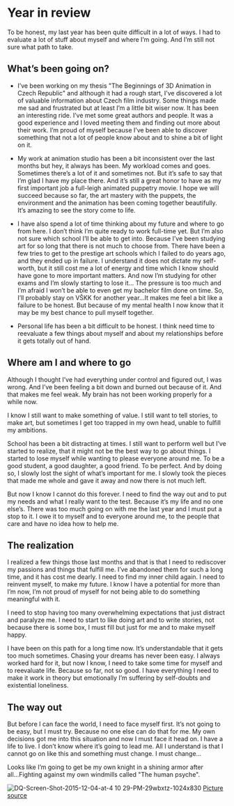 # Year in review 

To be honest, my last year has been quite difficult in a lot of ways. I had to evaluate a lot of stuff about myself and where I’m going. And I’m still not sure what path to take. 

## What’s been going on? 
- I’ve been working on my thesis "The Beginnings of 3D Animation in Czech Republic" and although it had a rough start, I’ve discovered a lot of valuable information about Czech film industry. Some things made me sad and frustrated but at least I’m a little bit wiser now. It has been an interesting ride. I’ve met some great authors and people. It was a good experience and I loved meeting them and finding out more about their work. I’m proud of myself because I’ve been able to discover something that not a lot of people know about and to shine a bit of light on it.
  
- My work at animation studio has been a bit inconsistent over the last months but hey, it always has been. My workload comes and goes. Sometimes there’s a lot of it and sometimes not. But it’s safe to say that I’m glad I have my place there. And it’s still a great honor to have as my first important job a full-leigh animated puppetry movie. I hope we will succeed because so far, the art mastery with the puppets, the environment and the animation has been coming together beautifully. It’s amazing to see the story come to life.
  
- I have also spend a lot of time thinking about my future and where to go from here. I don’t think I’m quite ready to work full-time yet. But I’m also not sure which school I’ll be able to get into. Because I’ve been studying art for so long that there is not much to choose from. There have been a few tries to get to the prestige art schools which I failed to do years ago, and they ended up in failure. I understand it does not dictate my self-worth, but it still cost me a lot of energy and time which I know should have gone to more important matters. And now I’m studying for other exams and I’m slowly starting to lose it… The pressure is too much and I’m afraid I won’t be able to even get my bachelor film done on time. So, I’ll probably stay on VŠKK for another year...It makes me feel a bit like a failure to be honest. But because of my mental health I now know that it may be my best chance to pull myself together.

- Personal life has been a bit difficult to be honest. I think need time to reevaluate a few things about myself and about my relationships before it gets totally out of hand. 

## Where am I and where to go

Although I thought I’ve had everything under control and figured out, I was wrong. And I’ve been feeling a bit down and burned out because of it. And that makes me feel weak. My brain has not been working properly for a while now. 

I know I still want to make something of value. I still want to tell stories, to make art, but sometimes I get too trapped in my own head, unable to fulfill my ambitions. 

School has been a bit distracting at times. I still want to perform well but I’ve started to realize, that it might not be the best way to go about things. I started to lose myself while wanting to please everyone around me. To be a good student, a good daughter, a good friend. To be perfect. And by doing so, I slowly lost the sight of what’s important for me. I slowly took the pieces that made me whole and gave it away and now there is not much left. 

But now I know I cannot do this forever. I need to find the way out and to put my needs and what I really want to the test. Because it’s my life and no one else’s. There was too much going on with me the last year and I must put a stop to it. I owe it to myself and to everyone around me, to the people that care and have no idea how to help me. 

## The realization 

I realized a few things those last months and that is that I need to rediscover my passions and things that fulfill me. I’ve abandoned them for such a long time, and it has cost me dearly. I need to find my inner child again. I need to reinvent myself, to make my future. I know I have a potential for more than I’m now, I’m not proud of myself for not being able to do something meaningful with it. 

I need to stop having too many overwhelming expectations that just distract and paralyze me. I need to start to like doing art and to write stories, not because there is some box, I must fill but just for me and to make myself happy. 

I have been on this path for a long time now. It’s understandable that it gets too much sometimes. Chasing your dreams has never been easy. I always worked hard for it, but now I know, I need to take some time for myself and to reevaluate life. Because so far, not so good. I have everything I need to make it work in theory but emotionally I’m suffering by self-doubts and existential loneliness. 

## The way out 

But before I can face the world, I need to face myself first. It’s not going to be easy, but I must try. Because no one else can do that for me. My own decisions got me into this situation and now I must face it head on. I have a life to live. I don’t know where it’s going to lead me. All I understand is that I cannot go on like this and something must change. I must change… 

Looks like I’m going to get be my own knight in a shining armor after all...Fighting against my own windmills called "The human psyche".


![DQ-Screen-Shot-2015-12-04-at-4 10 29-PM-29wbxtz-1024x830](https://github.com/NatNight99/english-for-designers/assets/129601977/0f0bfd71-36fa-4e7a-a9bf-66970c111f4b)
[Picture source](https://blogs.baylor.edu/artsandsciences/2015/12/11/on-don-quixote/)
